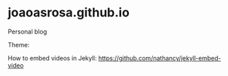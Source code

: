 # joaoasrosa.github.io
Personal blog



Theme:

How to embed videos in Jekyll: https://github.com/nathancy/jekyll-embed-video